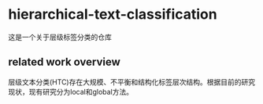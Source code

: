 # hierarchical-text-classification
这是一个关于层级标签分类的仓库
## related work overview
层级文本分类(HTC)存在大规模、不平衡和结构化标签层次结构。根据目前的研究现状，现有研究分为local和global方法。
